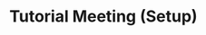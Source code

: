 ---
credit:
- Thomas Quig
- Joseph Ravichandran
featured: false
location: Zoom
recording: ''
slides: tutorial.pdf
tags:
- welcome
- setup
- wsl
- docker
- shell
- terminal
- in-depth
time_close: ''
time_start: 2020-09-17T18:00:00.000000-05:00
title: Tutorial Meeting (Setup)
week_number: 3
---